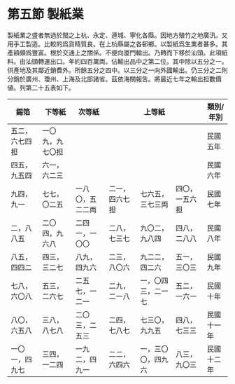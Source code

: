 # 第五節    製紙業

製紙業之盛者無過於閩之上杭、永定、連城、寧化各縣。因地方殖竹之地廣汛。又用手工製造。比較的爲貨精質良。在上杭縣屬之各邨鄉。以製紙爲生業者甚多。其產額頗爲豐富。根於交通上之關係。不便向廈門輸出。乃轉而下移於汕頭。此項紙料。由汕頭轉運出口。年約四百萬両。佔輸出品中之第二位。其中除以五分之一。供產地及其鄰近銷費外。所餘五分之四中。以三分之一向外國輸出。仍三分之二則分銷於廣州、瓊州、上海及北部諸省。茲依海關報吿。將最近七年之輸出担數價値。列第二十五表如下。

| 錫箔           | 下等紙           | 次等紙           |          |     上等紙       |                |    類別/年別       |
|----------------|------------------|------------------|----------------|--------------------|----------------|------------|
| 五二，六七四担 | 一〇九，九七〇担 |                  |                |                    |                | 民國五年   |
| 四五，九五四   | 六一，六二三     |                  |                |                    |                | 民國六年   |
| 九四，九一     | 七七，〇二五     | 一八〇，五二二両 | 二一，四六七担 | 七六五，三七三両   | 四〇，一五六担 | 民國七年   |
| 二，八八五     | 二〇四，九六八   | 二四一，一〇〇   | 二八，七三七   | 九〇二，九八四     | 四八，二八八   | 民國八年   |
| 八五，四四二   | 四三，三二七     | 八九，四九六     | 二三，八〇六   | 九二二，四二六     | 五一，三〇三   | 民國九年   |
| 七八，六〇八   | 五三，二六七     | 二五七，一二一   | 二九，二一八   | 一，〇四三，二一七 | 五二，一六一   | 民國十年   |
| 八〇，六五八   | 三八，八七八     | 二〇三，二五三   | 二四，七八七   | 七三〇，九九五     | 四八，七三三   | 民國十一年 |
| 一〇一，四九七 | 三四，一二四     | 一九二，四九一   | 二二，六四六   | 一，三〇〇，四九六 | 八三，九〇三   | 民國十二年 |

